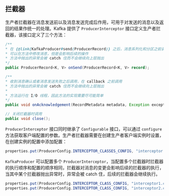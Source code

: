 ## 拦截器

生产者拦截器在消息发送前以及消息发送完成后作用，可用于对发送的消息以及返回的结果作统一的处理。Kafka 提供了 `ProducerInterceptor` 接口定义生产者拦截器，该接口定义了三个方法：
```java
/**
* 在 {@link{KafkaProducer#send(ProducerRecord)} 之后，消息系列化和分区之前调用
* 可以在方法中修改消息，但是会影响后续的操作
* 方法中抛出的异常会被 catch 住而不会继续向上层抛出
*/
public ProducerRecord<K, V> onSend(ProducerRecord<K, V> record);

/**
* 收到消息确认或者消息发送失败之后调用，在 callback 之前调用
* 方法中抛出的异常会被 catch 住而不会继续向上层抛出
*
* 方法运行在 I/O 线程，因此方法的实现需要尽可能简单
*/
public void onAcknowledgement(RecordMetadata metadata, Exception exception);

// 关闭拦截器时调用
public void close();
```
`ProducerInterceptor` 接口同时继承了 `Configurable` 接口，可以通过 `configure` 方法获取客户端配置的参数。生产者拦截器需要在创建生产者客户端实例时设置，在创建实例的配置中添加配置：
```java
properties.put(ProducerConfig.INTERCEPTOR_CLASSES_CONFIG, "interceptor.class.name");
```
`KafkaProducer` 可以配置多个 `ProducerInterceptor`，当配置多个拦截器时拦截器的执行顺序和配置的顺序相同，拦截器对消息的变更会影响后续的拦截器的执行，当其中某个拦截器抛出异常时，异常会被 catch 住，后续的拦截器会继续执行。
```java
properties.put(ProducerConfig.INTERCEPTOR_CLASS_CONFIG, "interceptor1.class.name");
properties.put(ProducerConfig.INTERCEPTOR_CLASS_CONFIG, "interceptor2.class.name");
```